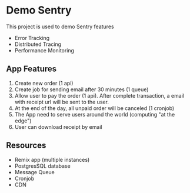 # Demo Sentry

This project is used to demo Sentry features

* Error Tracking
* Distributed Tracing
* Performance Monitoring

## App Features

1. Create new order (1 api)
2. Create job for sending email after 30 minutes (1 queue)
3. Allow user to pay the order (1 api). After complete transaction, a email with receipt url will be sent to the user.
4. At the end of the day, all unpaid order will be canceled (1 cronjob)
5. The App need to serve users around the world (computing "at the edge")
6. User can download receipt by email

## Resources

* Remix app (multiple instances)
* PostgresSQL database
* Message Queue
* Cronjob
* CDN
